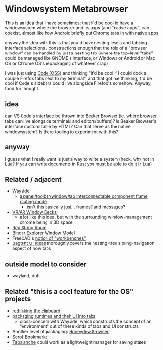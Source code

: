 # Windowsystem Metabrowser

This is an idea that I have sometimes: that it'd be cool to have a windowsystem where the browser and its apps (and "native apps") can coexist, almost like how Android briefly put Chrome tabs in with native apps

anyway the idea with this is that you'd have nesting levels and tabbing interface selections / constructions enough that the role of a "browser window" can be handled by just a nesting tab (where the top-level "tabs" could be managed like GNOME's interface, or Windows or Android or Mac OS or Chrome OS's repackaging of whatever crap)

I was just using [Code (OSS)](73ce0d7f-758e-40ef-ae0a-c37e4a5bf2cd.md) and thinking "it'd be cool if I could dock a couple Firefox tabs next to my terminal", and that got me thinking, it'd be cool if Code's sidebars could live alongside Firefox's somehow. Anyway, food for thought.

## idea

can VS Code's interface be thrown into Beaker Browser (ie. where browser tabs can live alongside terminals and editors/buffers)? Is Beaker Browser's interface customizable by HTML? Can that serve as the native windowsystem? Is there tooling to experiment with this?

## anyway

I guess what I really want is just a way to write a system (heck, why not in Lua? If you can write documents in Rust you must be able to do it in Lua)

## Related / adjacent

- [Wayside](21af29aa-0dfe-4145-877f-7eb51e38f53e.md)
  - [a panel/toolbar/window/tab interconnectable component frame routing model](a7e4f6dd-3cb1-4378-a1ea-bfc558098f87.md)
    - isn't this basically just... frames? and messages?
- [VR/AR Window Decks](090b0260-e61d-490d-8031-fa89da8229da.md)
  - a lot like this idea, but with the surrounding window-management chrome being in 3D space
- [Red String Room](c436ed3d-366e-43c1-9416-4e790bee79bc.md)
- [Binder Explorer Window Model](4eff1f7b-0862-4cbb-83d7-9622d143ebfb.md)
- FreeCAD's [notion of "workbenches"](https://www.freecadweb.org/wiki/Manual:The_FreeCAD_Interface)
- [Bagtent UI Ideas](b7c9b553-a923-41aa-9772-de2056570656.md) thoroughly covers the nesting-tree sibling-navigation aspect of how tabs

## outside model to consider

- wayland, duh

## Related "this is a cool feature for the OS" projects

- [rethinking the clipboard](5c589a61-3944-4103-a4b1-d42e198defa8.md)
- [packaging runtimes and their UI into tabs](a7e4f6dd-3cb1-4378-a1ea-bfc558098f87.md)
  - cross-concern with Wayside, which constructs the concept of an "environment" out of these kinds of tabs and UI constructs
- Another level of packaging: [Honeydew Browser](bbfbd925-280a-4253-ac18-5d6bfbad040c.md)
- [Scroll Bookmarks](608f02cd-baa0-4426-ac27-469b585a2c4e.md)
- [Tabalanche](1bba5664-3cd1-4f22-903b-fd35c6844ac0.md) could work as a lightweight manager for saving states
